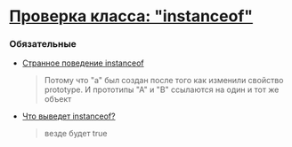 # [Проверка класса: "instanceof"](https://learn.javascript.ru/instanceof)

### Обязательные
 
* [Странное поведение instanceof](https://learn.javascript.ru/task/strange-instanceof)
  > Потому что "a" был создан после того как изменили свойство prototype. И прототипы "А" и "В" ссылаются на один и тот же объект

* [Что выведет instanceof?](https://learn.javascript.ru/task/instanceof-result)
  > везде будет true
